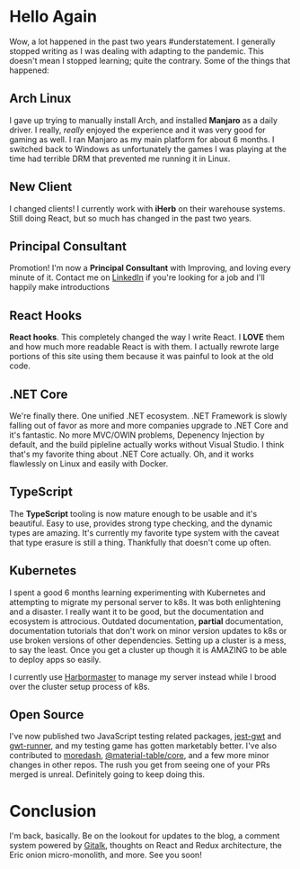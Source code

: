 # Hello Again

Wow, a lot happened in the past two years #understatement. I generally stopped
writing as I was dealing with adapting to the pandemic. This doesn't mean I
stopped learning; quite the contrary. Some of the things that happened:

## Arch Linux

I gave up trying to manually install Arch, and installed **Manjaro** as a daily
driver. I really, _really_ enjoyed the experience and it was very good for
gaming as well. I ran Manjaro as my main platform for about 6 months. I switched
back to Windows as unfortunately the games I was playing at the time had
terrible DRM that prevented me running it in Linux.

## New Client

I changed clients! I currently work with **iHerb** on their warehouse systems.
Still doing React, but so much has changed in the past two years.

## Principal Consultant
Promotion! I'm now a **Principal Consultant** with Improving, and loving every
minute of it. Contact me on
[LinkedIn](https://www.linkedin.com/in/ericsiebeneich/) if you're looking for a
job and I'll happily make introductions

## React Hooks

**React hooks**. This completely changed the way I write React. I **LOVE**
them and how much more readable React is with them. I actually rewrote large
portions of this site using them because it was painful to look at the old code.

## .NET Core

We're finally there. One unified .NET ecosystem. .NET Framework is slowly
falling out of favor as more and more companies upgrade to .NET Core and it's
fantastic. No more MVC/OWIN problems, Depenency Injection by default, and the
build pipleline actually works without Visual Studio. I think that's my favorite
thing about .NET Core actually. Oh, and it works flawlessly on Linux and easily
with Docker.

## TypeScript

The **TypeScript** tooling is now mature enough to be usable and it's beautiful.
Easy to use, provides strong type checking, and the dynamic types are amazing.
It's currently my favorite type system with the caveat that type erasure is
still a thing. Thankfully that doesn't come up often.

## Kubernetes

I spent a good 6 months learning experimenting with Kubernetes and attempting to
migrate my personal server to k8s. It was both enlightening and a disaster. I
really want it to be good, but the documentation and ecosystem is attrocious.
Outdated documentation, **partial** documentation, documentation tutorials that
don't work on minor version updates to k8s or use broken versions of other
dependencies. Setting up a cluster is a mess, to say the least. Once you get a
cluster up though it is AMAZING to be able to deploy apps so easily.

I currently use [Harbormaster](https://pypi.org/project/docker-harbormaster/) to
manage my server instead while I brood over the cluster setup process of k8s.

## Open Source

I've now published two JavaScript testing related packages,
[jest-gwt](https://www.npmjs.com/package/jest-gwt) and
[gwt-runner](https://www.npmjs.com/package/gwt-runner), and my testing game has
gotten marketably better. I've also contributed to
[moredash](https://www.npmjs.com/package/moredash),
[@material-table/core](https://www.npmjs.com/package/@material-table/core), and
a few more minor changes in other repos. The rush you get from seeing one of
your PRs merged is unreal. Definitely going to keep doing this.

# Conclusion

I'm back, basically. Be on the lookout for updates to the blog, a comment system
powered by [Gitalk](https://github.com/gitalk/gitalk), thoughts on React and
Redux architecture, the Eric onion micro-monolith, and more. See you soon!
